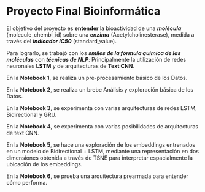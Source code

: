 # **Proyecto Final Bioinformática**

El objetivo del proyecto es **entender** la bioactividad de una _**molécula**_ (molecule_chembl_id) sobre una _**enzima**_ (Acetylcholinesterase), medida a través del _**indicador IC50**_ (standard_value).

Para lograrlo, se trabajó con los **_smiles de la fórmula química de las moléculas_** con **_técnicas de NLP_**: Principalmente la utilización de redes neuronales **LSTM** y de arquitecturas de **Text CNN**.

En la **Notebook 1**, se realiza un pre-procesamiento básico de los Datos. 

En la **Notebook 2**, se realiza un brebe Análisis y exploración básica de los Datos.

En la **Notebook 3**, se experimenta con varias arquitecturas de redes LSTM, Bidirectional y GRU.

En la **Notebook 4**, se experimenta con varias posibilidades de arquitecturas de text CNN.

En la **Notebook 5**, se hace una exploración de los embeddings entrenados en un modelo de Bidirectional + LSTM,  mediante una representación en dos dimensiones obtenida a través de TSNE para interpretar espacialmente la ubicación de los embeddings.

En la **Notebook 6**, se prueba una arquitectura prearmada para entender cómo performa.

